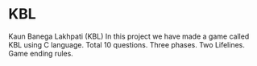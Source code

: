 # KBL
Kaun Banega Lakhpati (KBL)
In this project we have made a game called KBL using C language.
Total 10 questions.
Three phases.
Two Lifelines.
Game ending rules.
